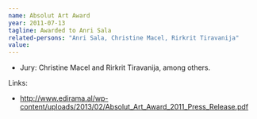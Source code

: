 ```yaml
---
name: Absolut Art Award
year: 2011-07-13
tagline: Awarded to Anri Sala
related-persons: "Anri Sala, Christine Macel, Rirkrit Tiravanija"
value:
---
```

* Jury: Christine Macel and Rirkrit Tiravanija, among others.

Links:
* <http://www.edirama.al/wp-content/uploads/2013/02/Absolut_Art_Award_2011_Press_Release.pdf>
